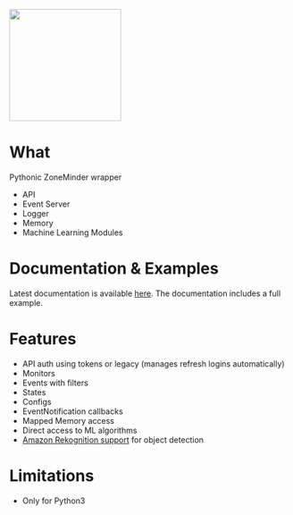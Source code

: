 <img src="https://raw.githubusercontent.com/pliablepixels/pyzm/master/images/pyzm.png" width="200"/>

What
=====
Pythonic ZoneMinder wrapper
- API
- Event Server
- Logger
- Memory
- Machine Learning Modules

Documentation & Examples
=========================
Latest documentation is available <a href='https://pyzm.readthedocs.io/en/latest/'>here</a>. The documentation includes a full example.

Features
=========
- API auth using tokens or legacy (manages refresh logins automatically)
- Monitors
- Events with filters
- States
- Configs
- EventNotification callbacks
- Mapped Memory access
- Direct access to ML algorithms
- [Amazon Rekognition support](https://medium.com/@michael-ludvig/aws-rekognition-support-for-zoneminder-object-detection-40b71f926a80) for object detection

Limitations
============
* Only for Python3



